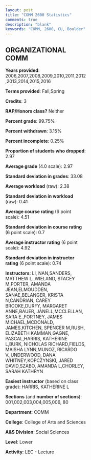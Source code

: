 ```yaml
---
layout: post
title: "COMM 2600 Statistics"
comments: true
description: "blank"
keywords: "COMM, 2600, CU, Boulder"
--- 
```

<head>
<script src="https://ajax.googleapis.com/ajax/libs/jquery/2.1.3/jquery.min.js"></script>
<script src="https://dl.dropboxusercontent.com/s/pc42nxpaw1ea4o9/highcharts.js?dl=0"></script>
<!-- <script src="../assets/js/highcharts.js"></script> -->
<style type="text/css">@font-face {
	font-family: "Bebas Neue";
	src: url(https://www.filehosting.org/file/details/544349/BebasNeue%20Regular.otf) format("opentype");
	}
	h1.Bebas { 
		font-family: "Bebas Neue", Verdana, Tahoma;
	}
</style>
</head>
<body>
	<div id="container" style="float: right; width: 45%; height: 88%; margin-left: 2.5%; margin-right: 2.5%;"></div>
	<script language="JavaScript">
		$(document).ready(function() {
		var chart = {type: 'column'};
		var title = {text: 'Grade Distribution'};
		var xAxis = {categories: ['A','B','C','D','F'],crosshair: true};
		var yAxis = {min: 0,title: {text: 'Percentage'}};
		var tooltip = {headerFormat: '<center><b><span style="font-size:20px">{point.key}</span></b></center>',
		               pointFormat: '<td style="padding:0"><b>{point.y:.1f}%</b></td>',
		               footerFormat: '</table>',shared: true,useHTML: true};
		var plotOptions = {column: {pointPadding: 0.0,borderWidth: 0}};  
		var credits = {enabled: false};var series= [{name: 'Percent',data: [25.66,54.24,16.24,2.34,1.51,]}];
		var json = {};
		json.chart = chart;
		json.title = title;
		json.tooltip = tooltip;
		json.xAxis = xAxis;
		json.yAxis = yAxis;  
		json.series = series;
		json.plotOptions = plotOptions;  
		json.credits = credits;
		$('#container').highcharts(json);
	});
	</script>
</body>
			   
## ORGANIZATIONAL COMM

**Years provided**: 2006,2007,2008,2009,2010,2011,2012,2013,2014,2015,2016

**Terms provided**: Fall,Spring

**Credits**: 3

**RAP/Honors class?** Neither

**Percent grade**: 99.75%

**Percent withdrawn**: 3.15%

**Percent incomplete**: 0.25%

**Proportion of students who dropped**: 2.97

**Average grade** (4.0 scale): 2.97

**Standard deviation in grades**: 33.08

**Average workload** (raw): 2.38

**Standard deviation in workload** (raw): 0.41

**Average course rating** (6 point scale): 4.51

**Standard deviation in course rating** (6 point scale): 0.7

**Average instructor rating** (6 point scale): 4.92

**Standard deviation in instructor rating** (6 point scale): 0.74

**Instructors**: LI, NAN,SANDERS, MATTHEW L.,WIELAND, STACEY M,PORTER, AMANDA JEAN,ELMOUDDEN, SANAE,BELANGER, KRISTA N,CANDRIAN, CAREY BROOKE,DURFY, MARGARET ANNE,BAUER, JANELL,MCCLELLAN, SARA E.,FORTNEY, JAMES MICHAEL,MCDONALD, JAMES,KITCHEN, SPENCER M,RUSH, ELIZABETH KAMMAN,GAGNE, PASCAL,HARRIS, KATHERINE L,BURK, NICHOLAS RICHARD,FIELDS, MAISHA LYNN,MUNOZ, RICARDO V.,UNDERWOOD, DANA WHITNEY,KOPCZYNSKI, JARED DAVID,SZABO, AMANDA L,CHORLEY, SARAH KATHRYN

**Easiest instructor** (based on class grade): HARRIS, KATHERINE L

**Sections** (and **number of sections**): 001,002,003,004,005,006, 80

**Department**: COMM

**College**: College of Arts and Sciences

**A&S Division**: Social Sciences

**Level**: Lower

**Activity**: LEC - Lecture